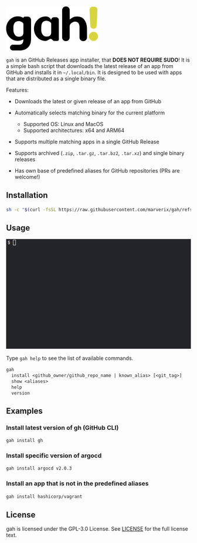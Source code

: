 ![gah! logo](./_static/logo.svg)

`gah` is an GitHub Releases app installer, that **DOES NOT REQUIRE SUDO**! It is a simple bash script that downloads the latest release of an app from GitHub and installs it in `~/.local/bin`. It is designed to be used with apps that are distributed as a single binary file.

Features:

- Downloads the latest or given release of an app from GitHub
- Automatically selects matching binary for the current platform

  - Supported OS: Linux and MacOS
  - Supported architectures: x64 and ARM64

- Supports multiple matching apps in a single GitHub Release
- Supports archived (`.zip`, `.tar.gz`, `.tar.bz2`, `.tar.xz`) and single binary releases
- Has own base of predefined aliases for GitHub repositories (PRs are welcome!)

## Installation

```bash
sh -c "$(curl -fsSL https://raw.githubusercontent.com/marverix/gah/refs/heads/master/tools/install.sh)"
```

## Usage

![gah demo](./_static/demo.gif)

Type `gah help` to see the list of available commands.

```text
gah
  install <github_owner/github_repo_name | known_alias> [<git_tag>]
  show <aliases>
  help
  version
```

## Examples

### Install latest version of gh (GitHub CLI)

```bash
gah install gh
```

### Install specific version of argocd

```bash
gah install argocd v2.0.3
```

### Install an app that is not in the predefined aliases

```bash
gah install hashicorp/vagrant
```

## License

gah is licensed under the GPL-3.0 License. See [LICENSE](./LICENSE) for the full license text.
